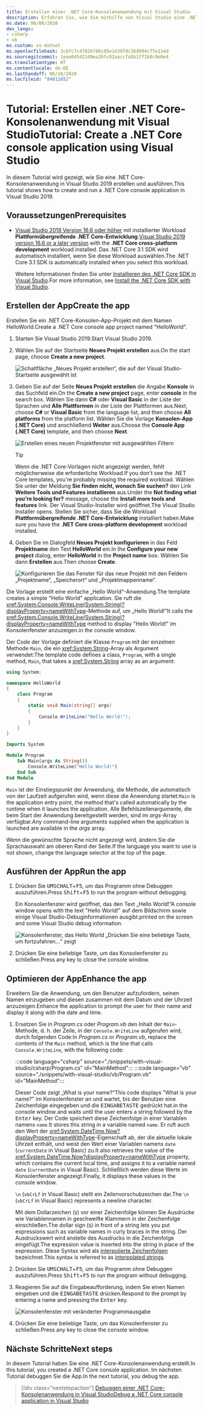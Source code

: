 ```yaml
---
title: Erstellen einer .NET Core-Konsolenanwendung mit Visual Studio
description: Erfahren Sie, wie Sie mithilfe von Visual Studio eine .NET-Konsolenanwendung mit C# oder Visual Basic erstellen.
ms.date: 06/08/2020
dev_langs:
- csharp
- vb
ms.custom: vs-dotnet
ms.openlocfilehash: 3c8fc7c4702b786c05e14397dc36d994c77e114d
ms.sourcegitcommit: 1eae045421d9ea2bfc82aaccfa5b1ff1b8c9e0e4
ms.translationtype: HT
ms.contentlocale: de-DE
ms.lasthandoff: 06/16/2020
ms.locfileid: "84811652"
---
```

# <a name="tutorial-create-a-net-core-console-application-using-visual-studio"></a><span data-ttu-id="ebc38-103">Tutorial: Erstellen einer .NET Core-Konsolenanwendung mit Visual Studio</span><span class="sxs-lookup"><span data-stu-id="ebc38-103">Tutorial: Create a .NET Core console application using Visual Studio</span></span>

<span data-ttu-id="ebc38-104">In diesem Tutorial wird gezeigt, wie Sie eine .NET Core-Konsolenanwendung in Visual Studio 2019 erstellen und ausführen.</span><span class="sxs-lookup"><span data-stu-id="ebc38-104">This tutorial shows how to create and run a .NET Core console application in Visual Studio 2019.</span></span>

## <a name="prerequisites"></a><span data-ttu-id="ebc38-105">Voraussetzungen</span><span class="sxs-lookup"><span data-stu-id="ebc38-105">Prerequisites</span></span>

- <span data-ttu-id="ebc38-106">[Visual Studio 2019 Version 16.6 oder höher](https://visualstudio.microsoft.com/downloads/?utm_medium=microsoft&utm_source=docs.microsoft.com&utm_campaign=inline+link&utm_content=download+vs2019) mit installierter Workload **Plattformübergreifende .NET Core-Entwicklung**.</span><span class="sxs-lookup"><span data-stu-id="ebc38-106">[Visual Studio 2019 version 16.6 or a later version](https://visualstudio.microsoft.com/downloads/?utm_medium=microsoft&utm_source=docs.microsoft.com&utm_campaign=inline+link&utm_content=download+vs2019) with the **.NET Core cross-platform development** workload installed.</span></span> <span data-ttu-id="ebc38-107">Das .NET Core 3.1 SDK wird automatisch installiert, wenn Sie diese Workload auswählen.</span><span class="sxs-lookup"><span data-stu-id="ebc38-107">The .NET Core 3.1 SDK is automatically installed when you select this workload.</span></span>

  <span data-ttu-id="ebc38-108">Weitere Informationen finden Sie unter [Installieren des .NET Core SDK in Visual Studio](../install/sdk.md?pivots=os-windows#install-with-visual-studio).</span><span class="sxs-lookup"><span data-stu-id="ebc38-108">For more information, see [Install the .NET Core SDK with Visual Studio](../install/sdk.md?pivots=os-windows#install-with-visual-studio).</span></span>

## <a name="create-the-app"></a><span data-ttu-id="ebc38-109">Erstellen der App</span><span class="sxs-lookup"><span data-stu-id="ebc38-109">Create the app</span></span>

<span data-ttu-id="ebc38-110">Erstellen Sie ein .NET Core-Konsolen-App-Projekt mit dem Namen HelloWorld.</span><span class="sxs-lookup"><span data-stu-id="ebc38-110">Create a .NET Core console app project named "HelloWorld".</span></span>

1. <span data-ttu-id="ebc38-111">Starten Sie Visual Studio 2019.</span><span class="sxs-lookup"><span data-stu-id="ebc38-111">Start Visual Studio 2019.</span></span>

1. <span data-ttu-id="ebc38-112">Wählen Sie auf der Startseite **Neues Projekt erstellen** aus.</span><span class="sxs-lookup"><span data-stu-id="ebc38-112">On the start page, choose **Create a new project**.</span></span>

   ![Schaltfläche „Neues Projekt erstellen“, die auf der Visual Studio-Startseite ausgewählt ist](./media/with-visual-studio/start-window.png)

1. <span data-ttu-id="ebc38-114">Geben Sie auf der Seite **Neues Projekt erstellen** die Angabe **Konsole** in das Suchfeld ein.</span><span class="sxs-lookup"><span data-stu-id="ebc38-114">On the **Create a new project** page, enter **console** in the search box.</span></span> <span data-ttu-id="ebc38-115">Wählen Sie dann **C#** oder **Visual Basic** in der Liste der Sprachen und **Alle Plattformen** in der Liste der Plattformen aus.</span><span class="sxs-lookup"><span data-stu-id="ebc38-115">Next, choose **C#** or **Visual Basic** from the language list, and then choose **All platforms** from the platform list.</span></span> <span data-ttu-id="ebc38-116">Wählen Sie die Vorlage **Konsolen-App (.NET Core)** und anschließend **Weiter** aus.</span><span class="sxs-lookup"><span data-stu-id="ebc38-116">Choose the **Console App (.NET Core)** template, and then choose **Next**.</span></span>

   ![Erstellen eines neuen Projektfenster mit ausgewählten Filtern](./media/with-visual-studio/create-new-project.png)

   > [!TIP]
   > <span data-ttu-id="ebc38-118">Wenn die .NET Core-Vorlagen nicht angezeigt werden, fehlt möglicherweise die erforderliche Workload.</span><span class="sxs-lookup"><span data-stu-id="ebc38-118">If you don't see the .NET Core templates, you're probably missing the required workload.</span></span> <span data-ttu-id="ebc38-119">Wählen Sie unter der Meldung **Sie finden nicht, wonach Sie suchen?** den Link **Weitere Tools und Features installieren** aus.</span><span class="sxs-lookup"><span data-stu-id="ebc38-119">Under the **Not finding what you're looking for?** message, choose the **Install more tools and features** link.</span></span> <span data-ttu-id="ebc38-120">Der Visual Studio-Installer wird geöffnet.</span><span class="sxs-lookup"><span data-stu-id="ebc38-120">The Visual Studio Installer opens.</span></span> <span data-ttu-id="ebc38-121">Stellen Sie sicher, dass Sie die Workload **Plattformübergreifende .NET Core-Entwicklung** installiert haben.</span><span class="sxs-lookup"><span data-stu-id="ebc38-121">Make sure you have the **.NET Core cross-platform development** workload installed.</span></span>

1. <span data-ttu-id="ebc38-122">Geben Sie im Dialogfeld **Neues Projekt konfigurieren** in das Feld **Projektname** den Text **HelloWorld** ein.</span><span class="sxs-lookup"><span data-stu-id="ebc38-122">In the **Configure your new project** dialog,  enter **HelloWorld** in the **Project name** box.</span></span> <span data-ttu-id="ebc38-123">Wählen Sie dann **Erstellen** aus.</span><span class="sxs-lookup"><span data-stu-id="ebc38-123">Then choose **Create**.</span></span>

   ![Konfigurieren Sie das Fenster für das neue Projekt mit den Feldern „Projektname“, „Speicherort“ und „Projektmappenname“.](./media/with-visual-studio/configure-new-project.png)

<span data-ttu-id="ebc38-125">Die Vorlage erstellt eine einfache „Hello World“-Anwendung.</span><span class="sxs-lookup"><span data-stu-id="ebc38-125">The template creates a simple "Hello World" application.</span></span> <span data-ttu-id="ebc38-126">Sie ruft die <xref:System.Console.WriteLine(System.String)?displayProperty=nameWithType>-Methode auf, um „Hello World!“</span><span class="sxs-lookup"><span data-stu-id="ebc38-126">It calls the <xref:System.Console.WriteLine(System.String)?displayProperty=nameWithType> method to display "Hello World!"</span></span> <span data-ttu-id="ebc38-127">im Konsolenfenster anzuzeigen.</span><span class="sxs-lookup"><span data-stu-id="ebc38-127">in the console window.</span></span>

<span data-ttu-id="ebc38-128">Der Code der Vorlage definiert die Klasse `Program` mit der einzelnen Methode `Main`, die ein <xref:System.String>-Array als Argument verwendet:</span><span class="sxs-lookup"><span data-stu-id="ebc38-128">The template code defines a class, `Program`, with a single method, `Main`, that takes a <xref:System.String> array as an argument:</span></span>

```csharp
using System;

namespace HelloWorld
{
    class Program
    {
        static void Main(string[] args)
        {
            Console.WriteLine("Hello World!");
        }
    }
}
```

```vb
Imports System

Module Program
    Sub Main(args As String())
        Console.WriteLine("Hello World!")
    End Sub
End Module
```

<span data-ttu-id="ebc38-129">`Main` ist der Einstiegspunkt der Anwendung, die Methode, die automatisch von der Laufzeit aufgerufen wird, wenn diese die Anwendung startet.</span><span class="sxs-lookup"><span data-stu-id="ebc38-129">`Main` is the application entry point, the method that's called automatically by the runtime when it launches the application.</span></span> <span data-ttu-id="ebc38-130">Alle Befehlszeilenargumente, die beim Start der Anwendung bereitgestellt werden, sind im *args*-Array verfügbar.</span><span class="sxs-lookup"><span data-stu-id="ebc38-130">Any command-line arguments supplied when the application is launched are available in the *args* array.</span></span>

<span data-ttu-id="ebc38-131">Wenn die gewünschte Sprache nicht angezeigt wird, ändern Sie die Sprachauswahl am oberen Rand der Seite.</span><span class="sxs-lookup"><span data-stu-id="ebc38-131">If the language you want to use is not shown, change the language selector at the top of the page.</span></span>

## <a name="run-the-app"></a><span data-ttu-id="ebc38-132">Ausführen der App</span><span class="sxs-lookup"><span data-stu-id="ebc38-132">Run the app</span></span>

1. <span data-ttu-id="ebc38-133">Drücken Sie <kbd>UMSCHALT</kbd>+<kbd>F5</kbd>, um das Programm ohne Debuggen auszuführen.</span><span class="sxs-lookup"><span data-stu-id="ebc38-133">Press <kbd>Shift</kbd>+<kbd>F5</kbd> to run the program without debugging.</span></span>

   <span data-ttu-id="ebc38-134">Ein Konsolenfenster wird geöffnet, das den Text „Hello World!“</span><span class="sxs-lookup"><span data-stu-id="ebc38-134">A console window opens with the text "Hello World!"</span></span> <span data-ttu-id="ebc38-135">auf dem Bildschirm sowie einige Visual Studio-Debuginformationen ausgibt.</span><span class="sxs-lookup"><span data-stu-id="ebc38-135">printed on the screen and some Visual Studio debug information.</span></span>

   ![Konsolenfenster, das Hello World „Drücken Sie eine beliebige Taste, um fortzufahren...“ zeigt](./media/with-visual-studio/hello-world-console.png)

1. <span data-ttu-id="ebc38-137">Drücken Sie eine beliebige Taste, um das Konsolenfenster zu schließen.</span><span class="sxs-lookup"><span data-stu-id="ebc38-137">Press any key to close the console window.</span></span>

## <a name="enhance-the-app"></a><span data-ttu-id="ebc38-138">Optimieren der App</span><span class="sxs-lookup"><span data-stu-id="ebc38-138">Enhance the app</span></span>

<span data-ttu-id="ebc38-139">Erweitern Sie die Anwendung, um den Benutzer aufzufordern, seinen Namen einzugeben und diesen zusammen mit dem Datum und der Uhrzeit anzuzeigen.</span><span class="sxs-lookup"><span data-stu-id="ebc38-139">Enhance the application to prompt the user for their name and display it along with the date and time.</span></span>

1. <span data-ttu-id="ebc38-140">Ersetzen Sie in *Program.cs* oder *Program.vb* den Inhalt der `Main`-Methode, d. h. der Zeile, in der `Console.WriteLine` aufgerufen wird, durch folgenden Code:</span><span class="sxs-lookup"><span data-stu-id="ebc38-140">In *Program.cs* or *Program.vb*, replace the contents of the `Main` method, which is the line that calls `Console.WriteLine`, with the following code:</span></span>

   :::code language="csharp" source="./snippets/with-visual-studio/csharp/Program.cs" id="MainMethod":::
   :::code language="vb" source="./snippets/with-visual-studio/vb/Program.vb" id="MainMethod":::

   <span data-ttu-id="ebc38-141">Dieser Code zeigt „What is your name?“</span><span class="sxs-lookup"><span data-stu-id="ebc38-141">This code displays "What is your name?"</span></span> <span data-ttu-id="ebc38-142">im Konsolenfenster an und wartet, bis der Benutzer eine Zeichenfolge eingegeben und die <kbd>EINGABETASTE</kbd> gedrückt hat.</span><span class="sxs-lookup"><span data-stu-id="ebc38-142">in the console window and waits until the user enters a string followed by the <kbd>Enter</kbd> key.</span></span> <span data-ttu-id="ebc38-143">Der Code speichert diese Zeichenfolge in einer Variablen namens `name`.</span><span class="sxs-lookup"><span data-stu-id="ebc38-143">It stores this string in a variable named `name`.</span></span> <span data-ttu-id="ebc38-144">Er ruft auch den Wert der <xref:System.DateTime.Now?displayProperty=nameWithType>-Eigenschaft ab, der die aktuelle lokale Uhrzeit enthält, und weist den Wert einer Variablen namens `date` (`currentDate` in Visual Basic) zu.</span><span class="sxs-lookup"><span data-stu-id="ebc38-144">It also retrieves the value of the <xref:System.DateTime.Now?displayProperty=nameWithType> property, which contains the current local time, and assigns it to a variable named `date` (`currentDate` in Visual Basic).</span></span> <span data-ttu-id="ebc38-145">Schließlich werden diese Werte im Konsolenfenster angezeigt.</span><span class="sxs-lookup"><span data-stu-id="ebc38-145">Finally, it displays these values in the console window.</span></span>

   <span data-ttu-id="ebc38-146">`\n` (`vbCrLf` in Visual Basic) stellt ein Zeilenvorschubzeichen dar.</span><span class="sxs-lookup"><span data-stu-id="ebc38-146">The `\n` (`vbCrLf` in Visual Basic) represents a newline character.</span></span>

   <span data-ttu-id="ebc38-147">Mit dem Dollarzeichen (`$`) vor einer Zeichenfolge können Sie Ausdrücke wie Variablennamen in geschweifte Klammern in der Zeichenfolge einschließen.</span><span class="sxs-lookup"><span data-stu-id="ebc38-147">The dollar sign (`$`) in front of a string lets you put expressions such as variable names in curly braces in the string.</span></span> <span data-ttu-id="ebc38-148">Der Ausdruckswert wird anstelle des Ausdrucks in die Zeichenfolge eingefügt.</span><span class="sxs-lookup"><span data-stu-id="ebc38-148">The expression value is inserted into the string in place of the expression.</span></span> <span data-ttu-id="ebc38-149">Diese Syntax wird als [interpolierte Zeichenfolgen](../../csharp/language-reference/tokens/interpolated.md) bezeichnet.</span><span class="sxs-lookup"><span data-stu-id="ebc38-149">This syntax is referred to as [interpolated strings](../../csharp/language-reference/tokens/interpolated.md).</span></span>

1. <span data-ttu-id="ebc38-150">Drücken Sie <kbd>UMSCHALT</kbd>+<kbd>F5</kbd>, um das Programm ohne Debuggen auszuführen.</span><span class="sxs-lookup"><span data-stu-id="ebc38-150">Press <kbd>Shift</kbd>+<kbd>F5</kbd> to run the program without debugging.</span></span>

1. <span data-ttu-id="ebc38-151">Reagieren Sie auf die Eingabeaufforderung, indem Sie einen Namen eingeben und die <kbd>EINGABETASTE</kbd> drücken.</span><span class="sxs-lookup"><span data-stu-id="ebc38-151">Respond to the prompt by entering a name and pressing the <kbd>Enter</kbd> key.</span></span>

   ![Konsolenfenster mit veränderter Programmausgabe](./media/with-visual-studio/hello-world-update.png)

1. <span data-ttu-id="ebc38-153">Drücken Sie eine beliebige Taste, um das Konsolenfenster zu schließen.</span><span class="sxs-lookup"><span data-stu-id="ebc38-153">Press any key to close the console window.</span></span>

## <a name="next-steps"></a><span data-ttu-id="ebc38-154">Nächste Schritte</span><span class="sxs-lookup"><span data-stu-id="ebc38-154">Next steps</span></span>

<span data-ttu-id="ebc38-155">In diesem Tutorial haben Sie eine .NET Core-Konsolenanwendung erstellt.</span><span class="sxs-lookup"><span data-stu-id="ebc38-155">In this tutorial, you created a .NET Core console application.</span></span> <span data-ttu-id="ebc38-156">Im nächsten Tutorial debuggen Sie die App.</span><span class="sxs-lookup"><span data-stu-id="ebc38-156">In the next tutorial, you debug the app.</span></span>

> [!div class="nextstepaction"]
> [<span data-ttu-id="ebc38-157">Debuggen einer .NET Core-Konsolenanwendung in Visual Studio</span><span class="sxs-lookup"><span data-stu-id="ebc38-157">Debug a .NET Core console application in Visual Studio</span></span>](debugging-with-visual-studio.md)

